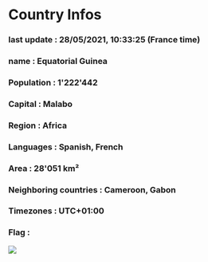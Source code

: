 # Country  Infos
### last update : 28/05/2021, 10:33:25 (France time)

### name : Equatorial Guinea
### Population : 1'222'442
### Capital : Malabo
### Region : Africa
### Languages : Spanish, French
### Area : 28'051 km²
### Neighboring countries : Cameroon, Gabon
### Timezones : UTC+01:00

### Flag :
![](https://restcountries.eu/data/gnq.svg)